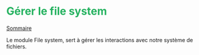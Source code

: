# <div style="color: #26B260">**Gérer le file system**</div>

[Sommaire](./00-Sommaire.md)

Le module File system, sert à gérer les interactions avec notre système de fichiers.
